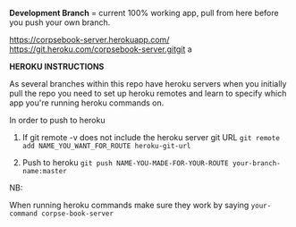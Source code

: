 **Development Branch** = current 100% working app, pull from here before you push your own branch.

https://corpsebook-server.herokuapp.com/
https://git.heroku.com/corpsebook-server.gitgit a

**HEROKU INSTRUCTIONS**

As several branches within this repo have heroku servers when you initially pull the repo you need to set up heroku remotes and learn to specify which app you're running heroku commands on.

In order to push to heroku
1) If git remote -v does not include the heroku server git URL
  ```git remote add NAME_YOU_WANT_FOR_ROUTE heroku-git-url```

2) Push to heroku
  ```git push NAME-YOU-MADE-FOR-YOUR-ROUTE your-branch-name:master```

NB:

When running heroku commands make sure they work by saying
 ```your-command corpse-book-server```
